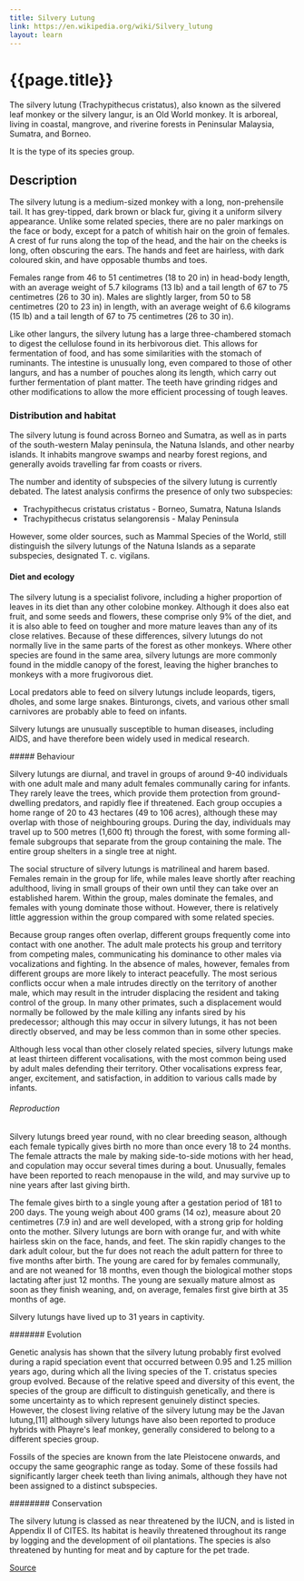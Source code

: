 ```yaml
---
title: Silvery Lutung
link: https://en.wikipedia.org/wiki/Silvery_lutung
layout: learn
---
```

# {{page.title}}

The silvery lutung (Trachypithecus cristatus), also known as the silvered leaf monkey or the silvery langur, is an Old World monkey. It is arboreal, living in coastal, mangrove, and riverine forests in Peninsular Malaysia, Sumatra, and Borneo.

It is the type of its species group.

## Description

The silvery lutung is a medium-sized monkey with a long, non-prehensile tail. It has grey-tipped, dark brown or black fur, giving it a uniform silvery appearance. Unlike some related species, there are no paler markings on the face or body, except for a patch of whitish hair on the groin of females. A crest of fur runs along the top of the head, and the hair on the cheeks is long, often obscuring the ears. The hands and feet are hairless, with dark coloured skin, and have opposable thumbs and toes.

Females range from 46 to 51 centimetres (18 to 20 in) in head-body length, with an average weight of 5.7 kilograms (13 lb) and a tail length of 67 to 75 centimetres (26 to 30 in). Males are slightly larger, from 50 to 58 centimetres (20 to 23 in) in length, with an average weight of 6.6 kilograms (15 lb) and a tail length of 67 to 75 centimetres (26 to 30 in).

Like other langurs, the silvery lutung has a large three-chambered stomach to digest the cellulose found in its herbivorous diet. This allows for fermentation of food, and has some similarities with the stomach of ruminants. The intestine is unusually long, even compared to those of other langurs, and has a number of pouches along its length, which carry out further fermentation of plant matter. The teeth have grinding ridges and other modifications to allow the more efficient processing of tough leaves.

### Distribution and habitat

The silvery lutung is found across Borneo and Sumatra, as well as in parts of the south-western Malay peninsula, the Natuna Islands, and other nearby islands. It inhabits mangrove swamps and nearby forest regions, and generally avoids travelling far from coasts or rivers.

The number and identity of subspecies of the silvery lutung is currently debated. The latest analysis confirms the presence of only two subspecies:

- Trachypithecus cristatus cristatus - Borneo, Sumatra, Natuna Islands
- Trachypithecus cristatus selangorensis - Malay Peninsula

However, some older sources, such as Mammal Species of the World, still distinguish the silvery lutungs of the Natuna Islands as a separate subspecies, designated T. c. vigilans.

#### Diet and ecology

The silvery lutung is a specialist folivore, including a higher proportion of leaves in its diet than any other colobine monkey. Although it does also eat fruit, and some seeds and flowers, these comprise only 9% of the diet, and it is also able to feed on tougher and more mature leaves than any of its close relatives. Because of these differences, silvery lutungs do not normally live in the same parts of the forest as other monkeys. Where other species are found in the same area, silvery lutungs are more commonly found in the middle canopy of the forest, leaving the higher branches to monkeys with a more frugivorous diet.

Local predators able to feed on silvery lutungs include leopards, tigers, dholes, and some large snakes. Binturongs, civets, and various other small carnivores are probably able to feed on infants.

Silvery lutungs are unusually susceptible to human diseases, including AIDS, and have therefore been widely used in medical research.

##### Behaviour

Silvery lutungs are diurnal, and travel in groups of around 9-40 individuals with one adult male and many adult females communally caring for infants. They rarely leave the trees, which provide them protection from ground-dwelling predators, and rapidly flee if threatened. Each group occupies a home range of 20 to 43 hectares (49 to 106 acres), although these may overlap with those of neighbouring groups. During the day, individuals may travel up to 500 metres (1,600 ft) through the forest, with some forming all-female subgroups that separate from the group containing the male. The entire group shelters in a single tree at night.

The social structure of silvery lutungs is matrilineal and harem based. Females remain in the group for life, while males leave shortly after reaching adulthood, living in small groups of their own until they can take over an established harem. Within the group, males dominate the females, and females with young dominate those without. However, there is relatively little aggression within the group compared with some related species.

Because group ranges often overlap, different groups frequently come into contact with one another. The adult male protects his group and territory from competing males, communicating his dominance to other males via vocalizations and fighting. In the absence of males, however, females from different groups are more likely to interact peacefully. The most serious conflicts occur when a male intrudes directly on the territory of another male, which may result in the intruder displacing the resident and taking control of the group. In many other primates, such a displacement would normally be followed by the male killing any infants sired by his predecessor; although this may occur in silvery lutungs, it has not been directly observed, and may be less common than in some other species.

Although less vocal than other closely related species, silvery lutungs make at least thirteen different vocalisations, with the most common being used by adult males defending their territory. Other vocalisations express fear, anger, excitement, and satisfaction, in addition to various calls made by infants.

###### Reproduction

Silvery lutungs breed year round, with no clear breeding season, although each female typically gives birth no more than once every 18 to 24 months. The female attracts the male by making side-to-side motions with her head, and copulation may occur several times during a bout. Unusually, females have been reported to reach menopause in the wild, and may survive up to nine years after last giving birth.

The female gives birth to a single young after a gestation period of 181 to 200 days. The young weigh about 400 grams (14 oz), measure about 20 centimetres (7.9 in) and are well developed, with a strong grip for holding onto the mother. Silvery lutungs are born with orange fur, and with white hairless skin on the face, hands, and feet. The skin rapidly changes to the dark adult colour, but the fur does not reach the adult pattern for three to five months after birth. The young are cared for by females communally, and are not weaned for 18 months, even though the biological mother stops lactating after just 12 months. The young are sexually mature almost as soon as they finish weaning, and, on average, females first give birth at 35 months of age.

Silvery lutungs have lived up to 31 years in captivity.

####### Evolution

Genetic analysis has shown that the silvery lutung probably first evolved during a rapid speciation event that occurred between 0.95 and 1.25 million years ago, during which all the living species of the T. cristatus species group evolved. Because of the relative speed and diversity of this event, the species of the group are difficult to distinguish genetically, and there is some uncertainty as to which represent genuinely distinct species. However, the closest living relative of the silvery lutung may be the Javan lutung,[11] although silvery lutungs have also been reported to produce hybrids with Phayre's leaf monkey, generally considered to belong to a different species group.

Fossils of the species are known from the late Pleistocene onwards, and occupy the same geographic range as today. Some of these fossils had significantly larger cheek teeth than living animals, although they have not been assigned to a distinct subspecies.

######## Conservation

The silvery lutung is classed as near threatened by the IUCN, and is listed in Appendix II of CITES. Its habitat is heavily threatened throughout its range by logging and the development of oil plantations. The species is also threatened by hunting for meat and by capture for the pet trade.

[Source](page.link)
